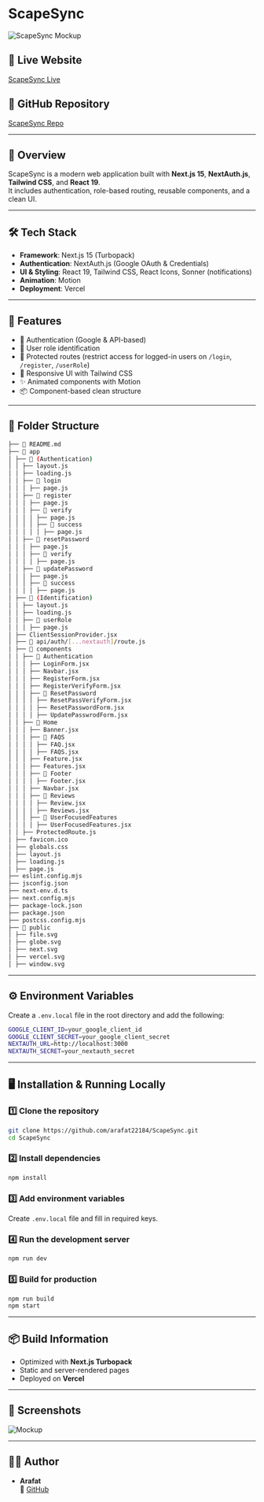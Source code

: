 # ScapeSync

![ScapeSync Mockup](https://res.cloudinary.com/ddckuxsjx/image/upload/v1758859196/ScapeSyncMockup_newbw0.png)

## 🚀 Live Website

[ScapeSync Live](https://scapesync-beta.vercel.app/)

## 📂 GitHub Repository

[ScapeSync Repo](https://github.com/arafat22184/ScapeSync)

---

## 📖 Overview

ScapeSync is a modern web application built with **Next.js 15**, **NextAuth.js**, **Tailwind CSS**, and **React 19**.  
It includes authentication, role-based routing, reusable components, and a clean UI.

---

## 🛠️ Tech Stack

- **Framework**: Next.js 15 (Turbopack)
- **Authentication**: NextAuth.js (Google OAuth & Credentials)
- **UI & Styling**: React 19, Tailwind CSS, React Icons, Sonner (notifications)
- **Animation**: Motion
- **Deployment**: Vercel

---

## 📑 Features

- 🔐 Authentication (Google & API-based)
- 👤 User role identification
- 🚫 Protected routes (restrict access for logged-in users on `/login`, `/register`, `/userRole`)
- 📱 Responsive UI with Tailwind CSS
- ✨ Animated components with Motion
- 📦 Component-based clean structure

---

## 📂 Folder Structure

```bash
├── 📜 README.md
├── 📁 app
│ ├── 📁 (Authentication)
│ │ ├── layout.js
│ │ ├── loading.js
│ │ ├── 📁 login
│ │ │ ├── page.js
│ │ ├── 📁 register
│ │ │ ├── page.js
│ │ │ ├── 📁 verify
│ │ │ │ ├── page.js
│ │ │ │ ├── 📁 success
│ │ │ │ │ ├── page.js
│ │ ├── 📁 resetPassword
│ │ │ ├── page.js
│ │ │ ├── 📁 verify
│ │ │ │ ├── page.js
│ │ ├── 📁 updatePassword
│ │ │ ├── page.js
│ │ │ ├── 📁 success
│ │ │ │ ├── page.js
│ ├── 📁 (Identification)
│ │ ├── layout.js
│ │ ├── loading.js
│ │ ├── 📁 userRole
│ │ │ ├── page.js
│ ├── ClientSessionProvider.jsx
│ ├── 📁 api/auth/[...nextauth]/route.js
│ ├── 📁 components
│ │ ├── 📁 Authentication
│ │ │ ├── LoginForm.jsx
│ │ │ ├── Navbar.jsx
│ │ │ ├── RegisterForm.jsx
│ │ │ ├── RegisterVerifyForm.jsx
│ │ │ ├── 📁 ResetPassword
│ │ │ │ ├── ResetPassVerifyForm.jsx
│ │ │ │ ├── ResetPasswordForm.jsx
│ │ │ │ ├── UpdatePasswrodForm.jsx
│ │ ├── 📁 Home
│ │ │ ├── Banner.jsx
│ │ │ ├── 📁 FAQS
│ │ │ │ ├── FAQ.jsx
│ │ │ │ ├── FAQS.jsx
│ │ │ ├── Feature.jsx
│ │ │ ├── Features.jsx
│ │ │ ├── 📁 Footer
│ │ │ │ ├── Footer.jsx
│ │ │ ├── Navbar.jsx
│ │ │ ├── 📁 Reviews
│ │ │ │ ├── Review.jsx
│ │ │ │ ├── Reviews.jsx
│ │ │ ├── 📁 UserFocusedFeatures
│ │ │ │ ├── UserFocusedFeatures.jsx
│ │ ├── ProtectedRoute.js
│ ├── favicon.ico
│ ├── globals.css
│ ├── layout.js
│ ├── loading.js
│ ├── page.js
├── eslint.config.mjs
├── jsconfig.json
├── next-env.d.ts
├── next.config.mjs
├── package-lock.json
├── package.json
├── postcss.config.mjs
├── 📁 public
│ ├── file.svg
│ ├── globe.svg
│ ├── next.svg
│ ├── vercel.svg
│ ├── window.svg
```

---

## ⚙️ Environment Variables

Create a `.env.local` file in the root directory and add the following:

```bash
GOOGLE_CLIENT_ID=your_google_client_id
GOOGLE_CLIENT_SECRET=your_google_client_secret
NEXTAUTH_URL=http://localhost:3000
NEXTAUTH_SECRET=your_nextauth_secret
```

---

## 🖥️ Installation & Running Locally

### 1️⃣ Clone the repository

```bash
git clone https://github.com/arafat22184/ScapeSync.git
cd ScapeSync
```

### 2️⃣ Install dependencies

```bash
npm install
```

### 3️⃣ Add environment variables

Create `.env.local` file and fill in required keys.

### 4️⃣ Run the development server

```bash
npm run dev
```

### 5️⃣ Build for production

```bash
npm run build
npm start
```

---

## 📦 Build Information

- Optimized with **Next.js Turbopack**
- Static and server-rendered pages
- Deployed on **Vercel**

---

## 📸 Screenshots

![Mockup](https://res.cloudinary.com/ddckuxsjx/image/upload/v1758859196/ScapeSyncMockup_newbw0.png)

---

## 👨‍💻 Author

- **Arafat**  
  🔗 [GitHub](https://github.com/arafat22184)

